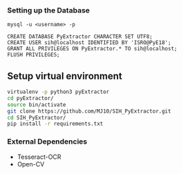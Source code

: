 ### Setting up the Database

`mysql -u <username> -p`

```mysql
CREATE DATABASE PyExtractor CHARACTER SET UTF8;
CREATE USER sih@localhost IDENTIFIED BY 'ISRO@PyE18';
GRANT ALL PRIVILEGES ON PyExtractor.* TO sih@localhost;
FLUSH PRIVILEGES;
```

## Setup virtual environment
```bash
virtualenv -p python3 pyExtractor
cd pyExtractor/
source bin/activate
git clone https://github.com/MJ10/SIH_PyExtractor.git
cd SIH_PyExtractor/
pip install -r requirements.txt 
```

### External Dependencies

- Tesseract-OCR
- Open-CV
